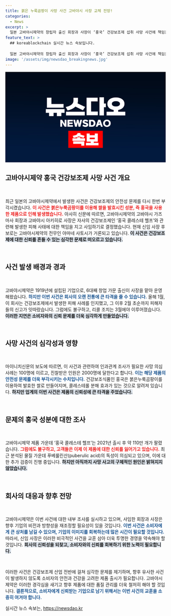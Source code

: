 ```yaml
---
title: 붉은 누룩곰팡이 사망 사건 고바야시 사장 교체 전망!
categories:
  - News
excerpt: >
  일본 고바야시제약의 창립자 출신 회장과 사장이 ‘홍국’ 건강보조제 섭취 사망 사건에 책임을 지고 사임합니다. 피해 사례가 100건에 달하는 가운데, 신임 사장 후보로 야마네 사토시가 거론되고 있습니다. 이 사건의 진상이 밝혀질지 주목됩니다.
feature_text: >
  ## koreablockchain 실시간 뉴스 속보입니다.

  일본 고바야시제약의 창립자 출신 회장과 사장이 ‘홍국’ 건강보조제 섭취 사망 사건에 책임을 지고 사임합니다. 피해 사례가 100건에 달하는 가운데, 신임 사장 후보로 야마네 사토시가 거론되고 있습니다. 이 사건의 진상이 밝혀질지 주목됩니다.
image: '/assets/img/newsdao_breakingnews.jpg'
---
```


<p><img src="/assets/img/newsdao_breakingnews.jpg" alt="koreablockchain 속보" /></p>

<h2 data-ke-size="size26">고바야시제약 홍국 건강보조제 사망 사건 개요</h2>

<p data-ke-size="size16">&nbsp;</p>

<p>최근 일본의 고바야시제약에서 발생한 사건은 건강보조제의 안전성 문제를 다시 한번 부각시켰습니다. <b><span style="color: #ee2323;">이 사건은 붉은누룩곰팡이를 이용해 쌀을 발효시킨 성분, 즉 홍국을 사용한 제품으로 인해 발생했습니다.</span></b> 아사히 신문에 따르면, 고바야시제약의 고바야시 가즈마사 회장과 고바야시 아키히로 사장은 자사의 건강보조제인 ‘홍국 콜레스테 헬프’와 관련해 발생한 피해 사태에 대한 책임을 지고 사임하기로 결정했습니다. 현재 신임 사장 후보로는 고바야시제약의 전무인 야마네 사토시가 거론되고 있습니다. <b><span style="background-color: #21538527;">이 사건은 건강보조제에 대한 신뢰를 흔들 수 있는 심각한 문제로 떠오르고 있습니다.</span></b></p>

<p data-ke-size="size16">&nbsp;</p>

<h2 data-ke-size="size26">사건 발생 배경과 경과</h2>

<p data-ke-size="size16">&nbsp;</p>

<p>고바야시제약은 1919년에 설립된 기업으로, 6대째 창업 가문 출신이 사장을 맡아 운영해왔습니다. <b><span style="color: #1a5490;">하지만 이번 사건은 회사의 오랜 전통에 큰 타격을 줄 수 있습니다.</span></b> 올해 1월, 이 회사는 건강보조제에서 발생한 피해 사례를 인지했고, 그 이후 2월 초순까지 피해자들의 신고가 잇따랐습니다. 그럼에도 불구하고, 리콜 조치는 3월에야 이루어졌습니다. <b><span style="background-color: #21538527;">이러한 지연은 소비자와의 신뢰 문제를 더욱 심각하게 만들었습니다.</span></b></p>

<p data-ke-size="size16">&nbsp;</p>

<h2 data-ke-size="size26">사망 사건의 심각성과 영향</h2>

<p data-ke-size="size16">&nbsp;</p>

<p>마이니치신문의 보도에 따르면, 이 사건과 관련하여 인과관계 조사가 필요한 사망 의심 사례는 100명에 이르고, 진찰받은 인원은 2000명에 달한다고 합니다. <b><span style="color: #1a5490;">이는 해당 제품의 안전성 문제를 더욱 부각시키는 수치입니다.</span></b> 건강보조식품인 홍국은 붉은누룩곰팡이를 이용하여 발효한 쌀로 만들어지며, 콜레스테롤 분해 효과가 있는 것으로 알려져 있습니다. <b><span style="background-color: #21538527;">하지만 업계의 이번 사건은 제품의 신뢰성에 큰 타격을 주었습니다.</span></b></p>

<p data-ke-size="size16">&nbsp;</p>

<h2 data-ke-size="size26">문제의 홍국 성분에 대한 조사</h2>

<p data-ke-size="size16">&nbsp;</p>

<p>고바야시제약 제품 가운데 ‘홍국 콜레스테 헬프’는 2021년 출시 후 약 110만 개가 팔렸습니다. <b><span style="color: #ee2323;">그럼에도 불구하고, 고객들은 이제 이 제품에 대한 신뢰를 잃어가고 있습니다.</span></b> 최근 분석된 물질 가운데 푸베룰린산(puberulic acid)의 독성이 의심되고 있으며, 이에 대한 추가 검증이 진행 중입니다. <b><span style="background-color: #21538527;">하지만 아직까지 사망 사고의 구체적인 원인은 밝혀지지 않았습니다.</span></b></p>

<p data-ke-size="size16">&nbsp;</p>

<h2 data-ke-size="size26">회사의 대응과 향후 전망</h2>

<p data-ke-size="size16">&nbsp;</p>

<p>고바야시제약은 이번 사건에 대한 내부 조사를 실시하고 있으며, 사임한 회장과 사장은 향후 기업의 비전과 방향성을 재조정할 필요성이 있을 것입니다. <b><span style="color: #1a5490;">이번 사건은 소비자에게 큰 상처를 남길 수 있으며, 기업의 이미지를 회복하는데 많은 시간이 필요할 것입니다.</span></b> 따라서, 신임 사장은 이러한 비극적인 사건을 교훈 삼아 더욱 투명한 경영을 약속해야 할 것입니다. <b><span style="background-color: #21538527;">회사의 신뢰성을 되찾고, 소비자와의 신뢰를 회복하기 위한 노력이 필요합니다.</span></b></p>

<p data-ke-size="size16">&nbsp;</p>

<p>이러한 사건은 건강보조제 산업 전반에 걸쳐 심각한 문제를 제기하며, 향후 유사한 사건이 발생하지 않도록 소비자의 안전과 건강을 고려한 제품 출시가 필요합니다. 고바야시제약은 이러한 경각심을 새기고 향후 제품에 대한 품질 관리를 더욱 철저히 해야 할 것입니다. <b><span style="color: #1a5490;">결론적으로, 소비자에게 신뢰받는 기업으로 남기 위해서는 이번 사건의 교훈을 소중히 여겨야 합니다.</span></b></p>
실시간 뉴스 속보는, <a href="https://newsdao.kr" rel="dofollow">https://newsdao.kr</a>


